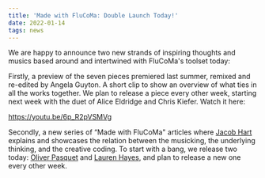 ```yaml
---
title: 'Made with FluCoMa: Double Launch Today!'
date: 2022-01-14
tags: news
---
```


We are happy to announce two new strands of inspiring thoughts and musics based around and intertwined with FluCoMa's toolset today:

Firstly, a preview of the seven pieces premiered last summer, remixed and re-edited by Angela Guyton. A short clip to show an overview of what ties in all the works together. We plan to release a piece every other week, starting next week with the duet of Alice Eldridge and Chris Kiefer. Watch it here:

https://youtu.be/6p_R2pVSMVg

Secondly, a new series of “Made with FluCoMa" articles where [Jacob Hart](/#people) explains and showcases the relation between the musicking, the underlying thinking, and the creative coding. To start with a bang, we release two today: [Oliver Pasquet](https://learn.flucoma.org/madewithflucoma/pasquet) and [Lauren Hayes](https://learn.flucoma.org/madewithflucoma/hayes), and plan to release a new one every other week.
